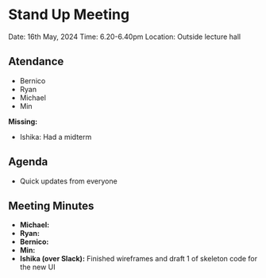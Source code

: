 # Stand Up Meeting
Date: 16th May, 2024
Time: 6.20-6.40pm
Location: Outside lecture hall

## Atendance
- Bernico
- Ryan
- Michael
- Min

__Missing:__
- Ishika: Had a midterm


## Agenda
- Quick updates from everyone

## Meeting Minutes
- **Michael:**
- **Ryan:**
- **Bernico:**
- **Min:**
- **Ishika (over Slack):**
Finished wireframes and draft 1 of skeleton code for the new UI 
